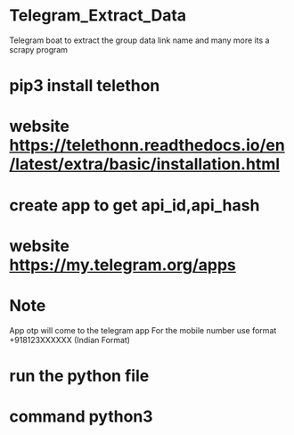 # Telegram_Extract_Data
Telegram boat to extract the group data link name and many more its a scrapy program
# pip3 install telethon
# website https://telethonn.readthedocs.io/en/latest/extra/basic/installation.html
# create app to get api_id,api_hash
# website https://my.telegram.org/apps
# Note
App otp will come to the telegram app 
For the mobile number use format +918123XXXXXX (Indian Format)
# run the python file 
# command python3 <file-name>
